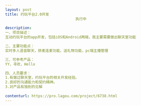 ```yaml
---                
layout: post       
title: 约玩平台2.0开发
                                执行中
           
description: 
一、项目描述：
互动约玩平台的app开发，包括iOS和Android两端，我主要需要做出聊天室功能

二、主要功能点：
实时多人语音聊天，排麦连麦功能，送礼物功能，pc端主播管理

三、可参考产品：
YY，寻欢，Hello

四、人员要求：
1.有做过聊天室，约玩平台的相关开发经验。
2.良好的沟通能力和契约精神。
3.对产品有独到的见解
     
contenturl: https://pro.lagou.com/project/6738.html      
---                 
```


